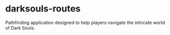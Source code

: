 # darksouls-routes
Pathfinding application designed to help players navigate the intricate world of Dark Souls.
